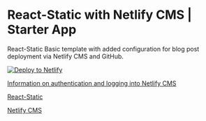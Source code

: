 # React-Static with Netlify CMS | Starter App

React-Static Basic template with added configuration for blog post deployment via Netlify CMS and GitHub.

[![Deploy to Netlify](https://www.netlify.com/img/deploy/button.svg)](https://app.netlify.com/start/deploy?repository=https://github.com/tsgriff/react-static-netlifycms.git)

[Information on authentication and logging into Netlify CMS](https://www.netlifycms.org/docs/add-to-your-site/#authentication)

[React-Static](https://github.com/nozzle/react-static)

[Netlify CMS](https://github.com/netlify/netlify-cms.git)